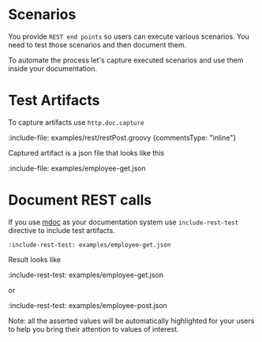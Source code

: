 # Scenarios

You provide `REST end points` so users can execute various scenarios.
You need to test those scenarios and then document them.

To automate the process let's capture executed scenarios and use them inside your documentation.

# Test Artifacts

To capture artifacts use `http.doc.capture`

:include-file: examples/rest/restPost.groovy {commentsType: "inline"}

Captured artifact is a json file that looks like this

:include-file: examples/employee-get.json

# Document REST calls

If you use [mdoc](http://mdoc.app.twosigma.com/mdoc) as your documentation system use `include-rest-test` directive
to include test artifacts.

    :include-rest-test: examples/employee-get.json

Result looks like

:include-rest-test: examples/employee-get.json

or

:include-rest-test: examples/employee-post.json

Note: all the asserted values will be automatically highlighted for your users to help you bring their attention to
values of interest.